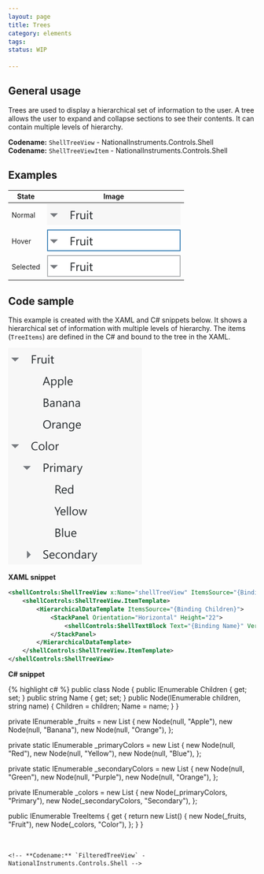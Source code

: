 ```yaml
---
layout: page
title: Trees
category: elements
tags:
status: WIP

---
```

## General usage
Trees are used to display a hierarchical set of information to the user. A tree allows the user to expand and collapse sections to see their contents. It can contain multiple levels of hierarchy.

**Codename:** `ShellTreeView` - NationalInstruments.Controls.Shell  
**Codename:** `ShellTreeViewItem` - NationalInstruments.Controls.Shell

## Examples

| State         | Image         |
| ------------- |:-------------:|
| Normal        | ![Alt text](images/elements/trees/trees-list-item-parent-normal.svg)        |
| Hover         | ![Alt text](images/elements/trees/trees-list-item-parent-hover.svg)         |
| Selected      | ![Alt text](images/elements/trees/trees-list-item-parent-selected.svg)    |

## Code sample
This example is created with the XAML and C# snippets below. It shows a hierarchical set of information with multiple levels of hierarchy. The items (`TreeItems`) are defined in the C# and bound to the tree in the XAML.

![Alt text](images/elements/trees/trees-list-no-icon.svg) 

**XAML snippet**

```xml
<shellControls:ShellTreeView x:Name="shellTreeView" ItemsSource="{Binding TreeItems}">
    <shellControls:ShellTreeView.ItemTemplate>
        <HierarchicalDataTemplate ItemsSource="{Binding Children}">
            <StackPanel Orientation="Horizontal" Height="22">
                <shellControls:ShellTextBlock Text="{Binding Name}" VerticalAlignment="Center" Foreground="{StaticResource NIBlackBrush}"/>
            </StackPanel>
        </HierarchicalDataTemplate>
    </shellControls:ShellTreeView.ItemTemplate>
</shellControls:ShellTreeView>
```

**C# snippet**

{% highlight c# %}
public class Node
{
    public IEnumerable<Node> Children { get; set; }
    public string Name { get; set; }
    public Node(IEnumerable<Node> children, string name)
    {
        Children = children;
        Name = name;
    }
}

private IEnumerable<Node> _fruits = new List<Node>
{
    new Node(null, "Apple"),
    new Node(null, "Banana"),
    new Node(null, "Orange"),
};

private static IEnumerable<Node> _primaryColors = new List<Node>
{
    new Node(null, "Red"),
    new Node(null, "Yellow"),
    new Node(null, "Blue"),
};

private static IEnumerable<Node> _secondaryColors = new List<Node>
{
    new Node(null, "Green"),
    new Node(null, "Purple"),
    new Node(null, "Orange"),
};

private IEnumerable<Node> _colors = new List<Node>
{
    new Node(_primaryColors, "Primary"),
    new Node(_secondaryColors, "Secondary"),
};

public IEnumerable<Node> TreeItems
{
    get
    {
        return new List<Node>()
        {
            new Node(_fruits, "Fruit"),
            new Node(_colors, "Color"),
        };
    }
}

```


<!-- **Codename:** `FilteredTreeView` - NationalInstruments.Controls.Shell -->

